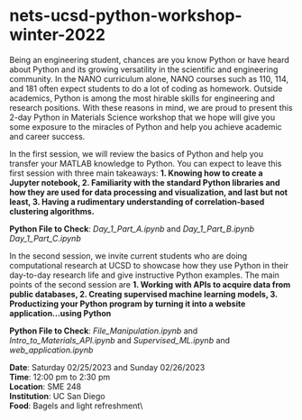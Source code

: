 # nets-ucsd-python-workshop-winter-2022

Being an engineering student, chances are you know Python or have heard about Python and its growing versatility in the scientific and engineering community. In the NANO curriculum alone, NANO courses such as 110, 114, and 181 often expect students to do a lot of coding as homework. Outside academics, Python is among the most hirable skills for engineering and research positions. With these reasons in mind, we are proud to present this 2-day Python in Materials Science workshop that we hope will give you some exposure to the miracles of Python and help you achieve academic and career success. 

In the first session, we will review the basics of Python and help you transfer your MATLAB knowledge to Python. You can expect to leave this first session with three main takeaways: **1. Knowing how to create a Jupyter notebook, 2. Familiarity with the standard Python libraries and how they are used for data processing and visualization, and last but not least, 3. Having a rudimentary understanding of correlation-based clustering algorithms.**

**Python File to Check**: *Day_1_Part_A.ipynb* and *Day_1_Part_B.ipynb* *Day_1_Part_C.ipynb*

In the second session, we invite current students who are doing computational research at UCSD to showcase how they use Python in their day-to-day research life and give instructive Python examples. The main points of the second session are **1. Working with APIs to acquire data from public databases, 2. Creating supervised machine learning models, 3. Productizing your Python program by turning it into a website application...using Python**

**Python File to Check**: *File_Manipulation.ipynb* and *Intro_to_Materials_API.ipynb* and *Supervised_ML.ipynb* and *web_application.ipynb*

**Date**: Saturday 02/25/2023 and Sunday 02/26/2023\
**Time**: 12:00 pm to 2:30 pm\
**Location**: SME 248\
**Institution**: UC San Diego\
**Food**: Bagels and light refreshment\
